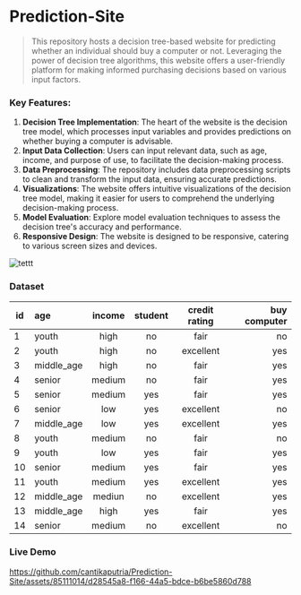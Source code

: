 # Prediction-Site
> This repository hosts a decision tree-based website for predicting whether an individual should buy a computer or not. Leveraging the power of decision tree algorithms, this website offers a user-friendly platform for making informed purchasing decisions based on various input factors.


### Key Features:
1. **Decision Tree Implementation**: The heart of the website is the decision tree model, which processes input variables and provides predictions on whether buying a computer is advisable.
2. **Input Data Collection**: Users can input relevant data, such as age, income, and purpose of use, to facilitate the decision-making process.
3. **Data Preprocessing**: The repository includes data preprocessing scripts to clean and transform the input data, ensuring accurate predictions.
4. **Visualizations**: The website offers intuitive visualizations of the decision tree model, making it easier for users to comprehend the underlying decision-making process.
5. **Model Evaluation**: Explore model evaluation techniques to assess the decision tree's accuracy and performance.
6. **Responsive Design**: The website is designed to be responsive, catering to various screen sizes and devices.

![tettt](https://github.com/cantikaputria/Prediction-App/assets/85111014/09eeaac8-5bb6-49c2-bf4b-c87fe7f1096e)

### Dataset
| id | age | income |student | credit rating | buy computer |
| ----------- | :--------- | :----------: | :----------: | :----------: | ----------: |
| 1 | youth | high | no | fair | no |
| 2 | youth | high | no | excellent | yes |
| 3 | middle_age | high | no | fair | yes |
| 4 | senior | medium | no | fair | yes |
| 5 | senior | medium | yes | fair | yes |
| 6 | senior | low | yes | excellent | no |
| 7 | middle_age | low | yes | excellent | yes |
| 8 | youth | medium | no | fair | no |
| 9 | youth | low | yes | fair | yes |
| 10 | senior | medium | yes | fair | yes |
| 11 | youth | medium | yes | excellent | yes |
| 12 | middle_age | mediun | no | excellent | yes |
| 13 | middle_age | high | yes | fair | yes |
| 14 | senior | medium | no | excellent | no |

### Live Demo
https://github.com/cantikaputria/Prediction-Site/assets/85111014/d28545a8-f166-44a5-bdce-b6be5860d788

